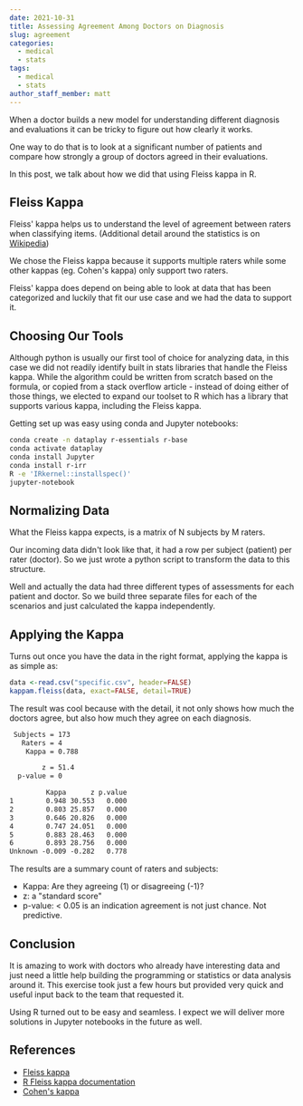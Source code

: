 ```yaml
---
date: 2021-10-31
title: Assessing Agreement Among Doctors on Diagnosis
slug: agreement
categories:
  - medical
  - stats
tags:
  - medical
  - stats
author_staff_member: matt
---
```


When a doctor builds a new model for understanding different diagnosis and evaluations
it can be tricky to figure out how clearly it works.

One way to do that is to look at a significant number of patients and compare how strongly
a group of doctors agreed in their evaluations.

In this post, we talk about how we did that using Fleiss kappa in R.

## Fleiss Kappa

Fleiss' kappa helps us to understand the level of agreement between raters when classifying
items.  (Additional detail around the statistics is on [Wikipedia](https://en.wikipedia.org/wiki/Fleiss'_kappa))

We chose the Fleiss kappa because it supports multiple raters while some other kappas
(eg. Cohen's kappa) only support two raters.

Fleiss' kappa does depend on being able to look at data that has been categorized and
luckily that fit our use case and we had the data to support it.

## Choosing Our Tools

Although python is usually our first tool of choice for analyzing data, in this case we did not
readily identify built in stats libraries that handle the Fleiss kappa.  While the algorithm
could be written from scratch based on the formula, or copied from a stack overflow
article - instead of doing either of those things, we elected to expand our toolset to
R which has a library that supports various kappa, including the Fleiss kappa.

Getting set up was easy using conda and Jupyter notebooks:

```sh
conda create -n dataplay r-essentials r-base
conda activate dataplay
conda install Jupyter
conda install r-irr
R -e 'IRkernel::installspec()'
jupyter-notebook
```

## Normalizing Data

What the Fleiss kappa expects, is a matrix of N subjects by M raters.

Our incoming data didn't look like that, it had a row per subject (patient)
per rater (doctor).  So we just wrote a python script to transform the data
to this structure.

Well and actually the data had three different types of assessments for
each patient and doctor.  So we build three separate files for each of the
scenarios and just calculated the kappa independently.

## Applying the Kappa

Turns out once you have the data in the right format, applying the kappa
is as simple as:

```R
data <-read.csv("specific.csv", header=FALSE)
kappam.fleiss(data, exact=FALSE, detail=TRUE)
```

The result was cool because with the detail, it not only shows how much
the doctors agree, but also how much they agree on each diagnosis.

```txt
 Subjects = 173 
   Raters = 4 
    Kappa = 0.788 

        z = 51.4 
  p-value = 0 

         Kappa      z p.value
1        0.948 30.553   0.000
2        0.803 25.857   0.000
3        0.646 20.826   0.000
4        0.747 24.051   0.000
5        0.883 28.463   0.000
6        0.893 28.756   0.000
Unknown -0.009 -0.282   0.778
```

The results are a summary count of raters and subjects:
- Kappa:    Are they agreeing (1) or disagreeing (-1)?
- z:        a "standard score"
- p-value:  < 0.05 is an indication agreement is not just chance.  Not predictive.

## Conclusion

It is amazing to work with doctors who already have interesting data and just need
a little help building the programming or statistics or data analysis around it.
This exercise took just a few hours but provided very quick and useful input back
to the team that requested it.

Using R turned out to be easy and seamless.  I expect we will deliver more solutions
in Jupyter notebooks in the future as well.

## References

- [Fleiss kappa](https://en.wikipedia.org/wiki/Fleiss'_kappa)
- [R Fleiss kappa documentation](https://www.rdocumentation.org/packages/irr/versions/0.84.1/topics/kappam.fleiss)
- [Cohen's kappa](https://en.wikipedia.org/wiki/Cohen%27s_kappa)